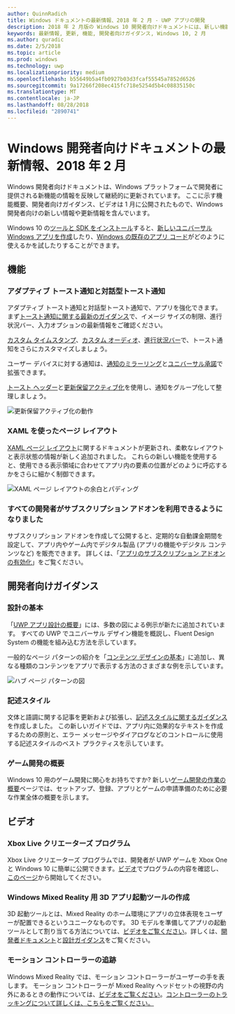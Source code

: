 ```yaml
---
author: QuinnRadich
title: Windows ドキュメントの最新情報、2018 年 2 月 - UWP アプリの開発
description: 2018 年 2 月版の Windows 10 開発者向けドキュメントには、新しい機能、ビデオ、開発者向けガイダンスが追加されました
keywords: 最新情報, 更新, 機能, 開発者向けガイダンス, Windows 10, 2 月
ms.author: quradic
ms.date: 2/5/2018
ms.topic: article
ms.prod: windows
ms.technology: uwp
ms.localizationpriority: medium
ms.openlocfilehash: b55649b5a4fb0927b03d3fcaf55545a7852d6526
ms.sourcegitcommit: 9a17266f208ec415fc718e5254d5b4c08835150c
ms.translationtype: MT
ms.contentlocale: ja-JP
ms.lasthandoff: 08/28/2018
ms.locfileid: "2890741"
---
```

# <a name="whats-new-in-the-windows-developer-docs-in-february-2018"></a>Windows 開発者向けドキュメントの最新情報、2018 年 2 月

Windows 開発者向けドキュメントは、Windows プラットフォームで開発者に提供される新機能の情報を反映して継続的に更新されています。 ここに示す機能概要、開発者向けガイダンス、ビデオは 1 月に公開されたもので、Windows 開発者向けの新しい情報や更新情報を含んでいます。

Windows 10 の[ツールと SDK をインストール](http://go.microsoft.com/fwlink/?LinkId=821431)すると、[新しいユニバーサル Windows アプリを作成](../get-started/create-uwp-apps.md)したり、[Windows の既存のアプリ コード](../porting/index.md)がどのように使えるかを試したりすることができます。


## <a name="features"></a>機能

### <a name="adaptive-and-interactive-toast-notifications"></a>アダプティブ トースト通知と対話型トースト通知

アダプティブ トースト通知と対話型トースト通知で、アプリを強化できます。 まず[トースト通知に関する最新のガイダンス](../design/shell/tiles-and-notifications/adaptive-interactive-toasts.md)で、イメージ サイズの制限、進行状況バー、入力オプションの最新情報をご確認ください。

[カスタム タイムスタンプ](../design/shell/tiles-and-notifications/custom-timestamps-on-toasts.md)、[カスタム オーディオ](../design/shell/tiles-and-notifications/custom-audio-on-toasts.md)、[進行状況バー](../design/shell/tiles-and-notifications/toast-progress-bar.md)で、トースト通知をさらにカスタマイズしましょう。

ユーザー デバイスに対する通知は、[通知のミラーリング](../design/shell/tiles-and-notifications/notification-mirroring.md)と[ユニバーサル承諾](../design/shell/tiles-and-notifications/universal-dismiss.md)で拡張できます。

[トースト ヘッダー](../design/shell/tiles-and-notifications/toast-headers.md)と[更新保留アクティブ化](../design/shell/tiles-and-notifications/toast-pending-update.md)を使用し、通知をグループ化して整理しましょう。

![更新保留アクティブ化の動作](../design/shell/tiles-and-notifications/images/toast-pendingupdate.gif)

### <a name="page-layouts-with-xaml"></a>XAML を使ったページ レイアウト

[XAML ページ レイアウト](../design/layout/layouts-with-xaml.md)に関するドキュメントが更新され、柔軟なレイアウトと表示状態の情報が新しく追加されました。 これらの新しい機能を使用すると、使用できる表示領域に合わせてアプリ内の要素の位置がどのように呼応するかをさらに細かく制御できます。

![XAML ページ レイアウトの余白とパディング](../design/layout/images/xaml-layout-margins-padding.png)

### <a name="subscription-add-ons-are-now-available-to-all-developers"></a>すべての開発者がサブスクリプション アドオンを利用できるようになりました

サブスクリプション アドオンを作成して公開すると、定期的な自動課金期間を設定して、アプリ内やゲーム内でデジタル製品 (アプリの機能やデジタル コンテンツなど) を販売できます。 詳しくは、「[アプリのサブスクリプション アドオンの有効化](../monetize/enable-subscription-add-ons-for-your-app.md)」をご覧ください。

## <a name="developer-guidance"></a>開発者向けガイダンス

### <a name="design-basics"></a>設計の基本

「[UWP アプリ設計の概要](../design/basics/design-and-ui-intro.md)」には、多数の図による例示が新たに追加されています。 すべての UWP でユニバーサル デザイン機能を概説し、Fluent Design System の機能を組み込む方法を示しています。

一般的なページ パターンの紹介を「[コンテンツ デザインの基本](../design/basics/content-basics.md)」に追加し、異なる種類のコンテンツをアプリで表示する方法のさまざまな例を示しています。

![ハブ ページ パターンの図](../design/basics/images/hub.png)

### <a name="writing-style"></a>記述スタイル

文体と語調に関する記事を更新および拡張し、[記述スタイルに関するガイダンス](../design/style/writing-style.md)を作成しました。 この新しいガイドでは、アプリ内に効果的なテキストを作成するための原則と、エラー メッセージやダイアログなどのコントロールに使用する記述スタイルのベスト プラクティスを示しています。

### <a name="getting-started-for-game-development"></a>ゲーム開発の概要

Windows 10 用のゲーム開発に関心をお持ちですか?  新しい[ゲーム開発の作業の概要](../gaming/getting-started.md)ページでは、セットアップ、登録、アプリとゲームの申請準備のために必要な作業全体の概要を示します。

## <a name="videos"></a>ビデオ

### <a name="xbox-live-creators-program"></a>Xbox Live クリエーターズ プログラム

Xbox Live クリエーターズ プログラムでは、開発者が UWP ゲームを Xbox One と Windows 10 に簡単に公開できます。[ビデオ](https://www.youtube.com/watch?v=zpFfHHBkVq4)でプログラムの内容を確認し、[このページ](https://www.xbox.com/developers/creators-program)から開始してください。

### <a name="creating-3d-app-launchers-for-windows-mixed-reality"></a>Windows Mixed Reality 用 3D アプリ起動ツールの作成

3D 起動ツールとは、Mixed Reality のホーム環境にアプリの立体表現をユーザーが配置できるというユニークなものです。 3D モデルを準備してアプリの起動ツールとして割り当てる方法については、[ビデオをご覧ください](https://www.youtube.com/watch?v=TxIslHsEXno)。詳しくは、[開発者ドキュメント](https://developer.microsoft.com/windows/mixed-reality/implementing_3d_app_launchers)と[設計ガイダンス](https://developer.microsoft.com/windows/mixed-reality/3d_app_launcher_design_guidance)をご覧ください。

### <a name="motion-controller-tracking"></a>モーション コントローラーの追跡

Windows Mixed Reality では、モーション コントローラーがユーザーの手を表します。 モーション コントローラーが Mixed Reality ヘッドセットの視野の内外にあるときの動作については、[ビデオをご覧ください](https://www.youtube.com/watch?v=rkDpRllbLII)。[コントローラーのトラッキングについて詳しくは、こちらをご覧ください。](https://developer.microsoft.com/windows/mixed-reality/motion_controllers#controller_tracking_state%E2%80%9D)